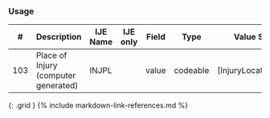 ### Usage


| **#** |  **Description**   |  **IJE Name**   | IJE only |  **Field**  |  **Type**  | **Value Set**  |
| :---------: | ------------- | ------------ | :----------: |---------- | -------- | -------- |
| 103 | Place of Injury (computer generated) | INJPL| |value | codeable | [InjuryLocationVS] | 
{: .grid }
{% include markdown-link-references.md %}
